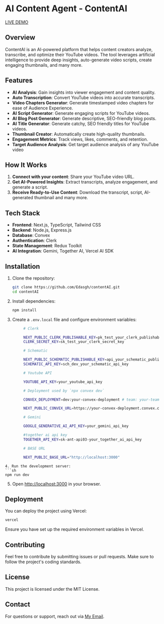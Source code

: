 # AI Content Agent - ContentAI

[LIVE DEMO](https://contentai-edasgh.vercel.app/)

## Overview

ContentAI is an AI-powered platform that helps content creators analyze, transcribe, and optimize their YouTube videos. The tool leverages artificial intelligence to provide deep insights, auto-generate video scripts, create engaging thumbnails, and many more.

## Features

- **AI Analysis**: Gain insights into viewer engagement and content quality.
- **Auto Transcription**: Convert YouTube videos into accurate transcripts.
- **Video Chapters Generator**: Generate timestamped video chapters for ease of Audience Experience.
- **AI Script Generator**: Generate engaging scripts for YouTube videos.
- **AI Blog Post Generator**: Generate descriptive, SEO-friendly blog posts.
- **AI Title Generator**: Generate catchy, SEO friendly titles for YouTube videos.
- **Thumbnail Creator**: Automatically create high-quality thumbnails.
- **Engagement Metrics**: Track views, likes, comments, and retention.
- **Target Audience Analysis**: Get target audience analysis of any YouTube video

## How It Works

1. **Connect with your content**: Share your YouTube video URL.
2. **Get AI-Powered Insights**: Extract transcripts, analyze engagement, and generate a script.
3. **Receive Ready-to-Use Content**: Download the transcript, script, AI-generated thumbnail and many more.

## Tech Stack

- **Frontend**: Next.js, TypeScript, Tailwind CSS
- **Backend**: Node.js, Express.js
- **Database**: Convex
- **Authentication**: Clerk
- **State Management**: Redux Toolkit
- **AI Integration**: Gemini, Together AI, Vercel AI SDK

## Installation

1. Clone the repository:
   ```sh
   git clone https://github.com/Edasgh/contentAI.git
   cd contentAI
   ```
2. Install dependencies:
   ```sh
   npm install
   ```
3. Create a `.env.local` file and configure environment variables:

   ```sh
        # Clerk

        NEXT_PUBLIC_CLERK_PUBLISHABLE_KEY=pk_test_your_clerk_publishable_key
        CLERK_SECRET_KEY=sk_test_your_clerk_secret_key

        # Schematic

        NEXT_PUBLIC_SCHEMATIC_PUBLISHABLE_KEY=api_your_schematic_publishable_key
        SCHEMATIC_API_KEY=sch_dev_your_schematic_api_key

        # Youtube API

        YOUTUBE_API_KEY=your_youtube_api_key

        # Deployment used by `npx convex dev`

        CONVEX_DEPLOYMENT=dev:your-convex-deployment # team: your-team, project: your-project

        NEXT_PUBLIC_CONVEX_URL=https://your-convex-deployment.convex.cloud

        # Gemini

        GOOGLE_GENERATIVE_AI_API_KEY=your_gemini_api_key

        #together ai api key
        TOGETHER_API_KEY=sk-ant-api03-your_together_ai_api_key

        # BASE URL

        NEXT_PUBLIC_BASE_URL="http://localhost:3000"
   ```

````
4. Run the development server:
```sh
npm run dev
````

5. Open [http://localhost:3000](http://localhost:3000) in your browser.

## Deployment

You can deploy the project using Vercel:

```sh
vercel
```

Ensure you have set up the required environment variables in Vercel.

## Contributing

Feel free to contribute by submitting issues or pull requests. Make sure to follow the project's coding standards.

## License

This project is licensed under the MIT License.

## Contact

For questions or support, reach out via [My Email](mailto:edas25564@gmail.com).
